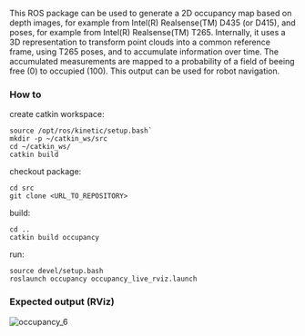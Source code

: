 This ROS package can be used to generate a 2D occupancy map based on depth images, for example from Intel(R) Realsense(TM) D435 (or D415), and poses, for example from Intel(R) Realsense(TM) T265.
Internally, it uses a 3D representation to transform point clouds into a common reference frame, using T265 poses, and to accumulate information over time.
The accumulated measurements are mapped to a probability of a field of beeing free (0) to occupied (100).
This output can be used for robot navigation.

### How to
create catkin workspace:
```
source /opt/ros/kinetic/setup.bash`
mkdir -p ~/catkin_ws/src
cd ~/catkin_ws/
catkin build
```

checkout package:
```
cd src
git clone <URL_TO_REPOSITORY>
```

build:
```
cd ..
catkin build occupancy
```

run:
```
source devel/setup.bash
roslaunch occupancy occupancy_live_rviz.launch
```

### Expected output (RViz)
![occupancy_6](https://user-images.githubusercontent.com/28366639/57812351-a5280400-7721-11e9-908e-ac2639b0c8d6.gif)
